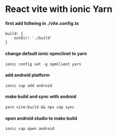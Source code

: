 # React vite with ionic Yarn

#### first add follwing in ./vite.config.ts

    build: {
        outDir: './build'
    }

#### change default ionic npmclinet to yarn

    ionic config set -g npmClient yarn

#### add android platform

    ionic cap add android

#### make build and sync with android

    yarn vite:build && npx cap sync

#### open android studio to make build

    ionic cap open android
